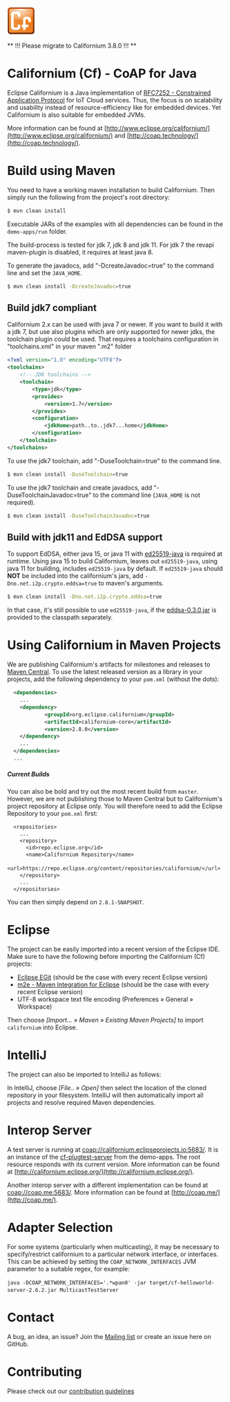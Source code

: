 ![Californium logo](cf_64.png)

** !!! Please migrate to Californium 3.8.0 !!! **

# Californium (Cf) - CoAP for Java

Eclipse Californium is a Java implementation of [RFC7252 - Constrained Application Protocol](http://tools.ietf.org/html/rfc7252) for IoT Cloud services. Thus, the focus is on scalability and usability instead of resource-efficiency
like for embedded devices. Yet Californium is also suitable for embedded JVMs.

More information can be found at
[http://www.eclipse.org/californium/](http://www.eclipse.org/californium/)
and [http://coap.technology/](http://coap.technology/).

# Build using Maven

You need to have a working maven installation to build Californium.
Then simply run the following from the project's root directory:

```sh
$ mvn clean install
```

Executable JARs of the examples with all dependencies can be found in the `demo-apps/run` folder.

The build-process is tested for jdk 7, jdk 8 and jdk 11. For jdk 7 the revapi maven-plugin is disabled, it requires at least java 8.

To generate the javadocs, add "-DcreateJavadoc=true" to the command line and set the `JAVA_HOME`.

```sh
$ mvn clean install -DcreateJavadoc=true
```

## Build jdk7 compliant

Californium 2.x can be used with java 7 or newer. If you want to build it with a jdk 7, but use also plugins which are only supported for newer jdks, the toolchain plugin could be used. That requires a toolchains configuration in "toolchains.xml" in your maven ".m2" folder

```xml
<?xml version="1.0" encoding="UTF8"?>
<toolchains>
	<!-- JDK toolchains -->
	<toolchain>
		<type>jdk</type>
		<provides>
			<version>1.7</version>
		</provides>
		<configuration>
			<jdkHome>path..to..jdk7...home</jdkHome>
		</configuration>
	</toolchain>
</toolchains>
```

To use the jdk7 toolchain, add "-DuseToolchain=true" to the command line.

```sh
$ mvn clean install -DuseToolchain=true
```

To use the jdk7 toolchain and create javadocs, add "-DuseToolchainJavadoc=true" to the command line (`JAVA_HOME` is not required).

```sh
$ mvn clean install -DuseToolchainJavadoc=true
```

## Build with jdk11 and EdDSA support

To support EdDSA, either java 15, or java 11 with [ed25519-java](https://github.com/str4d/ed25519-java) is required at runtime. Using java 15 to build Californium, leaves out `ed25519-java`, 
using java 11 for building, includes `ed25519-java` by default. If `ed25519-java` should **NOT** be included into the californium's jars, add `-Dno.net.i2p.crypto.eddsa=true` to maven's arguments.

```sh
$ mvn clean install -Dno.net.i2p.crypto.eddsa=true
```

In that case, it's still possible to use `ed25519-java`, if the [eddsa-0.3.0.jar](https://repo1.maven.org/maven2/net/i2p/crypto/eddsa/0.3.0/eddsa-0.3.0.jar) is provided to the classpath separately.

# Using Californium in Maven Projects

We are publishing Californium's artifacts for milestones and releases to [Maven Central](https://search.maven.org/search?q=g:org.eclipse.californium%20a:parent%20v:2.8.0).
To use the latest released version as a library in your projects, add the following dependency
to your `pom.xml` (without the dots):

```xml
  <dependencies>
    ...
    <dependency>
            <groupId>org.eclipse.californium</groupId>
            <artifactId>californium-core</artifactId>
            <version>2.8.0</version>
    </dependency>
    ...
  </dependencies>
  ...
```

##### Current Builds

You can also be bold and try out the most recent build from `master`.
However, we are not publishing those to Maven Central but to Californium's project repository at Eclipse only.
You will therefore need to add the Eclipse Repository to your `pom.xml` first:

```
  <repositories>
    ...
    <repository>
      <id>repo.eclipse.org</id>
      <name>Californium Repository</name>
      <url>https://repo.eclipse.org/content/repositories/californium/</url>
    </repository>
    ...
  </repositories>
```
You can then simply depend on `2.8.1-SNAPSHOT`.

# Eclipse

The project can be easily imported into a recent version of the Eclipse IDE.
Make sure to have the following before importing the Californium (Cf) projects:

* [Eclipse EGit](http://www.eclipse.org/egit/) (should be the case with every recent Eclipse version)
* [m2e - Maven Integration for Eclipse](http://www.eclipse.org/m2e/) (should be the case with every recent Eclipse version)
* UTF-8 workspace text file encoding (Preferences &raquo; General &raquo; Workspace)

Then choose *[Import... &raquo; Maven &raquo; Existing Maven Projects]* to import `californium` into Eclipse.

# IntelliJ

The project can also be imported to IntelliJ as follows:

In IntelliJ, choose *[File.. &raquo; Open]* then select the location of the cloned repository in your filesystem. IntelliJ will then automatically import all projects and resolve required Maven dependencies.

# Interop Server

A test server is running at <a href="coap://californium.eclipseprojects.io:5683/">coap://californium.eclipseprojects.io:5683/</a>.
It is an instance of the [cf-plugtest-server](https://repo.eclipse.org/content/repositories/californium-releases/org/eclipse/californium/cf-plugtest-server/2.6.2/cf-plugtest-server-2.6.2.jar) from the demo-apps.
The root resource responds with its current version.
More information can be found at [http://californium.eclipse.org/](http://californium.eclipse.org/).

Another interop server with a different implementation can be found at
[coap://coap.me:5683/](coap://coap.me:5683/).
More information can be found at [http://coap.me/](http://coap.me/).

# Adapter Selection

For some systems (particularly when multicasting), it may be necessary to specify/restrict californium to a particular network interface, or interfaces. This can be
 achieved by setting the `COAP_NETWORK_INTERFACES` JVM parameter to a suitable regex, for example:
 
`java -DCOAP_NETWORK_INTERFACES='.*wpan0' -jar target/cf-helloworld-server-2.6.2.jar MulticastTestServer`

# Contact

A bug, an idea, an issue? Join the [Mailing list](https://dev.eclipse.org/mailman/listinfo/cf-dev)
or create an issue here on GitHub.

# Contributing

Please check out our [contribution guidelines](CONTRIBUTING.md)

